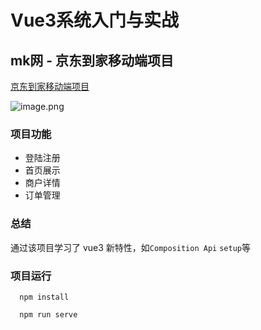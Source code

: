 # Vue3系统入门与实战

## mk网 - 京东到家移动端项目

[京东到家移动端项目](https://coding.imooc.com/class/472.html)

![image.png](https://p1-juejin.byteimg.com/tos-cn-i-k3u1fbpfcp/03e3e8e5961545498281e1aa9bfaece1~tplv-k3u1fbpfcp-watermark.image?)

### 项目功能

- 登陆注册
- 首页展示
- 商户详情
- 订单管理

### 总结

通过该项目学习了 vue3 新特性，如`Composition Api` `setup`等

### 项目运行

```
  npm install

  npm run serve
```

